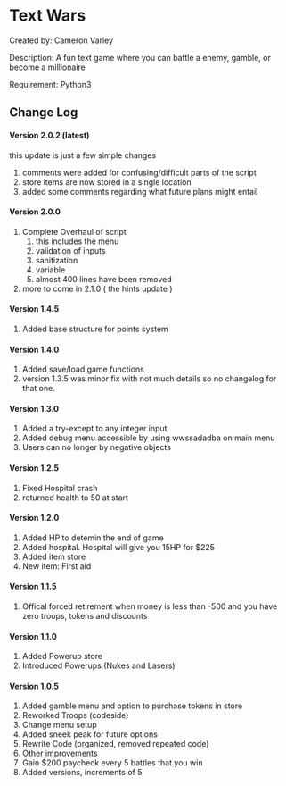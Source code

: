 # Text Wars

Created by: Cameron Varley

Description: A fun text game where you can battle a enemy, gamble, or become a millionaire

Requirement: Python3

## Change Log
#### Version 2.0.2 (latest)
this update is just a few simple changes
1. comments were added for confusing/difficult parts of the script
2. store items are now stored in a single location
3. added some comments regarding what future plans might entail
   
#### Version 2.0.0
1. Complete Overhaul of script
   1. this includes the menu
   2. validation of inputs
   3. sanitization
   4. variable
   5. almost 400 lines have been removed
2. more to come in 2.1.0 ( the hints update )

#### Version 1.4.5 
1. Added base structure for points system

#### Version 1.4.0
1. Added save/load game functions
2. version 1.3.5 was minor fix with not much details so no changelog for that one.

#### Version 1.3.0 
1. Added a try-except to any integer input
2. Added debug menu accessible by using wwssadadba on main menu
3. Users can no longer by negative objects

#### Version 1.2.5
1. Fixed Hospital crash
2. returned health to 50 at start

#### Version 1.2.0
1. Added HP to detemin the end of game
2. Added hospital. Hospital will give you 15HP for $225
3. Added item store
4. New item: First aid

#### Version 1.1.5
1. Offical forced retirement when money is less than -500 and you have zero troops, tokens and discounts

#### Version 1.1.0
1. Added Powerup store
2. Introduced Powerups (Nukes and Lasers)

#### Version 1.0.5
1. Added gamble menu and option to purchase tokens in store
2. Reworked Troops (codeside)
3. Change menu setup
4. Added sneek peak for future options
5. Rewrite Code (organized, removed repeated code)
6. Other improvements
7. Gain $200 paycheck every 5 battles that you win
8. Added versions, increments of 5
